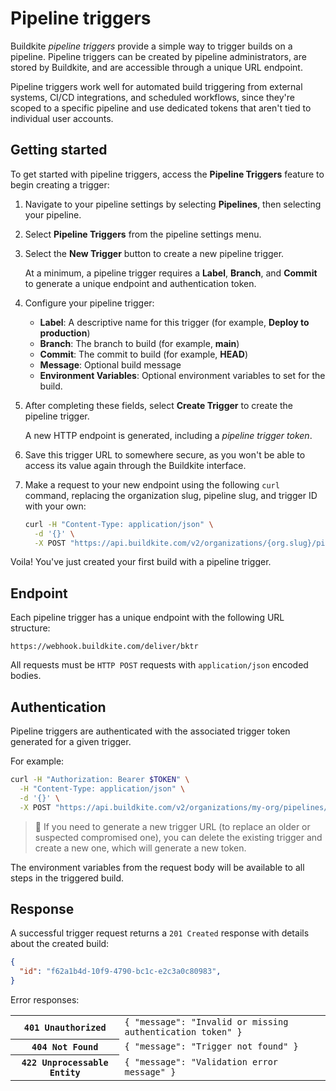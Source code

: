# Pipeline triggers

Buildkite _pipeline triggers_ provide a simple way to trigger builds on a pipeline. Pipeline triggers can be created by pipeline administrators, are stored by Buildkite, and are accessible through a unique URL endpoint.

Pipeline triggers work well for automated build triggering from external systems, CI/CD integrations, and scheduled workflows, since they're scoped to a specific pipeline and use dedicated tokens that aren't tied to individual user accounts.

## Getting started

To get started with pipeline triggers, access the **Pipeline Triggers** feature to begin creating a trigger:

1. Navigate to your pipeline settings by selecting **Pipelines**, then selecting your pipeline.

1. Select **Pipeline Triggers** from the pipeline settings menu.

1. Select the **New Trigger** button to create a new pipeline trigger.

    At a minimum, a pipeline trigger requires a **Label**, **Branch**, and **Commit** to generate a unique endpoint and authentication token.

1. Configure your pipeline trigger:

    - **Label**: A descriptive name for this trigger (for example, **Deploy to production**)
    - **Branch**: The branch to build (for example, **main**)
    - **Commit**: The commit to build (for example, **HEAD**)
    - **Message**: Optional build message
    - **Environment Variables**: Optional environment variables to set for the build.

1. After completing these fields, select **Create Trigger** to create the pipeline trigger.

    A new HTTP endpoint is generated, including a _pipeline trigger token_.

1. Save this trigger URL to somewhere secure, as you won't be able to access its value again through the Buildkite interface.

1. Make a request to your new endpoint using the following `curl` command, replacing the organization slug, pipeline slug, and trigger ID with your own:

    ```sh
    curl -H "Content-Type: application/json" \
      -d '{}' \
      -X POST "https://api.buildkite.com/v2/organizations/{org.slug}/pipelines/{pipeline.slug}/triggers/{trigger.id}"
    ```

Voila! You've just created your first build with a pipeline trigger.

## Endpoint

Each pipeline trigger has a unique endpoint with the following URL structure:

```
https://webhook.buildkite.com/deliver/bktr
```

All requests must be `HTTP POST` requests with `application/json` encoded bodies.

## Authentication

Pipeline triggers are authenticated with the associated trigger token generated for a given trigger.

For example:

```sh
curl -H "Authorization: Bearer $TOKEN" \
  -H "Content-Type: application/json" \
  -d '{}' \
  -X POST "https://api.buildkite.com/v2/organizations/my-org/pipelines/my-pipeline/triggers/01234567-89ab-cdef-0123-456789abcdef"
```

> 📘
> If you need to generate a new trigger URL (to replace an older or suspected compromised one), you can delete the existing trigger and create a new one, which will generate a new token.

The environment variables from the request body will be available to all steps in the triggered build.

## Response

A successful trigger request returns a `201 Created` response with details about the created build:

```json
{
  "id": "f62a1b4d-10f9-4790-bc1c-e2c3a0c80983",
}
```

Error responses:

<table>
<tbody>
  <tr><th><code>401 Unauthorized</code></th><td><code>{ "message": "Invalid or missing authentication token" }</code></td></tr>
  <tr><th><code>404 Not Found</code></th><td><code>{ "message": "Trigger not found" }</code></td></tr>
  <tr><th><code>422 Unprocessable Entity</code></th><td><code>{ "message": "Validation error message" }</code></td></tr>
</tbody>
</table>
